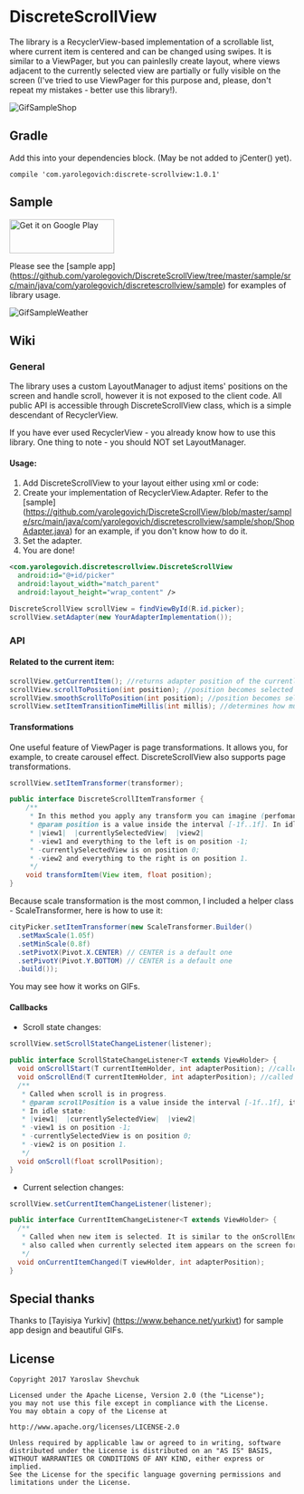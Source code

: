 # DiscreteScrollView

The library is a RecyclerView-based implementation of a scrollable list, where current item is centered and can be changed using swipes.
It is similar to a ViewPager, but you can painleslly create layout, where views adjacent to the currently selected view are partially or 
fully visible on the screen (I've tried to use ViewPager for this purpose and, please, don't repeat my mistakes - better use this library!).

![GifSampleShop](https://github.com/yarolegovich/DiscreteScrollView/blob/master/images/cards_shop.gif)

## Gradle 
Add this into your dependencies block. (May be not added to jCenter() yet).
```
compile 'com.yarolegovich:discrete-scrollview:1.0.1'
```
## Sample
<a href="https://play.google.com/store/apps/details?id=com.yarolegovich.discretescrollview.sample"><img alt="Get it on Google Play" src="https://play.google.com/intl/en_us/badges/images/apps/en-play-badge.png" width="185" height="60"/></a><br>

Please see the [sample app] (https://github.com/yarolegovich/DiscreteScrollView/tree/master/sample/src/main/java/com/yarolegovich/discretescrollview/sample) for examples of library usage. 

![GifSampleWeather](https://github.com/yarolegovich/DiscreteScrollView/blob/master/images/cards_weather.gif)

## Wiki
### General
The library uses a custom LayoutManager to adjust items' positions on the screen and handle scroll, however it is not exposed to the client 
code. All public API is accessible through DiscreteScrollView class, which is a simple descendant of RecyclerView.

If you have ever used RecyclerView - you already know how to use this library. One thing to note - you should NOT set LayoutManager.

#### Usage:
 1. Add DiscreteScrollView to your layout either using xml or code:
 2. Create your implementation of RecyclerView.Adapter. Refer to the [sample] (https://github.com/yarolegovich/DiscreteScrollView/blob/master/sample/src/main/java/com/yarolegovich/discretescrollview/sample/shop/ShopAdapter.java) for an example, if you don't know how to do it.
 3. Set the adapter.
 4. You are done! 
```xml
<com.yarolegovich.discretescrollview.DiscreteScrollView
  android:id="@+id/picker"
  android:layout_width="match_parent"
  android:layout_height="wrap_content" />
```
```java
DiscreteScrollView scrollView = findViewById(R.id.picker);
scrollView.setAdapter(new YourAdapterImplementation());
```

### API
#### Related to the current item:
```java
scrollView.getCurrentItem(); //returns adapter position of the currently selected item or -1 if adapter is empty.
scrollView.scrollToPosition(int position); //position becomes selected
scrollView.smoothScrollToPosition(int position); //position becomes selected with animated scroll
scrollView.setItemTransitionTimeMillis(int millis); //determines how much time it takes to change the item on fling, settle or smoothScroll
```
#### Transformations
One useful feature of ViewPager is page transformations. It allows you, for example, to create carousel effect. DiscreteScrollView also supports 
page transformations.
```java
scrollView.setItemTransformer(transformer);

public interface DiscreteScrollItemTransformer {
    /**
     * In this method you apply any transform you can imagine (perfomance is not guaranteed).
     * @param position is a value inside the interval [-1f..1f]. In idle state:
     * |view1|  |currentlySelectedView|  |view2|
     * -view1 and everything to the left is on position -1;
     * -currentlySelectedView is on position 0;
     * -view2 and everything to the right is on position 1.
     */
    void transformItem(View item, float position); 
}
```
Because scale transformation is the most common, I included a helper class - ScaleTransformer, here is how to use it:
```java
cityPicker.setItemTransformer(new ScaleTransformer.Builder()
  .setMaxScale(1.05f) 
  .setMinScale(0.8f) 
  .setPivotX(Pivot.X.CENTER) // CENTER is a default one
  .setPivotY(Pivot.Y.BOTTOM) // CENTER is a default one
  .build());
```
You may see how it works on GIFs.

#### Callbacks
* Scroll state changes:
```java
scrollView.setScrollStateChangeListener(listener);

public interface ScrollStateChangeListener<T extends ViewHolder> {
  void onScrollStart(T currentItemHolder, int adapterPosition); //called when scroll is started, including programatically initiated scroll
  void onScrollEnd(T currentItemHolder, int adapterPosition); //called when scroll ends
  /**
   * Called when scroll is in progress. 
   * @param scrollPosition is a value inside the interval [-1f..1f], it corresponds to the position of currentlySelectedView.
   * In idle state:
   * |view1|  |currentlySelectedView|  |view2|
   * -view1 is on position -1;
   * -currentlySelectedView is on position 0;
   * -view2 is on position 1.
   */
  void onScroll(float scrollPosition); 
}
```
* Current selection changes:
```java
scrollView.setCurrentItemChangeListener(listener);

public interface CurrentItemChangeListener<T extends ViewHolder> {
  /**
   * Called when new item is selected. It is similar to the onScrollEnd of ScrollStateChangeListener, except that it is 
   * also called when currently selected item appears on the screen for the first time.
   */
  void onCurrentItemChanged(T viewHolder, int adapterPosition); 
}
```

## Special thanks
Thanks to [Tayisiya Yurkiv] (https://www.behance.net/yurkivt) for sample app design and beautiful GIFs.

## License
```
Copyright 2017 Yaroslav Shevchuk

Licensed under the Apache License, Version 2.0 (the "License");
you may not use this file except in compliance with the License.
You may obtain a copy of the License at

http://www.apache.org/licenses/LICENSE-2.0

Unless required by applicable law or agreed to in writing, software
distributed under the License is distributed on an "AS IS" BASIS,
WITHOUT WARRANTIES OR CONDITIONS OF ANY KIND, either express or implied.
See the License for the specific language governing permissions and
limitations under the License.
```
